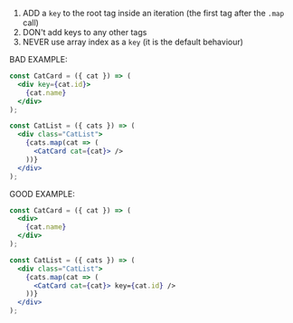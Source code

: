 1. ADD a `key` to the root tag inside an iteration (the first tag after the `.map` call)
2. DON't add keys to any other tags
3. NEVER use array index as a `key` (it is the default behaviour)

BAD EXAMPLE:
```jsx
const CatCard = ({ cat }) => (
  <div key={cat.id}>
    {cat.name}
  </div>
);

const CatList = ({ cats }) => (
  <div class="CatList">
    {cats.map(cat => (
      <CatCard cat={cat}> />
    ))}
  </div>
);
```

GOOD EXAMPLE:
```jsx
const CatCard = ({ cat }) => (
  <div>
    {cat.name}
  </div>
);

const CatList = ({ cats }) => (
  <div class="CatList">
    {cats.map(cat => (
      <CatCard cat={cat}> key={cat.id} />
    ))}
  </div>
);
```
